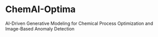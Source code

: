 # ChemAI-Optima
AI-Driven Generative Modeling for Chemical Process Optimization and Image-Based Anomaly Detection
